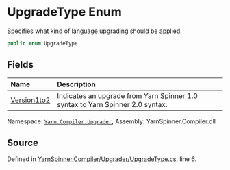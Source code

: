 # UpgradeType Enum

Specifies what kind of language upgrading should be applied.


```csharp
public enum UpgradeType
```



## Fields
|Name|Description|
|:---|:---|
|[Version1to2](/api/csharp/yarn.compiler.upgrader/upgradetype.version1to2.md)| Indicates an upgrade from Yarn Spinner 1.0 syntax to Yarn Spinner 2.0 syntax. |
<div class="class-metadata">

Namespace: [`Yarn.Compiler.Upgrader`](/api/csharp/yarn.compiler.upgrader/README.md), Assembly: YarnSpinner.Compiler.dll
</div>

## Source
Defined in [YarnSpinner.Compiler/Upgrader/UpgradeType.cs](https://github.com/YarnSpinnerTool/YarnSpinner//blob/develop/YarnSpinner.Compiler/Upgrader/UpgradeType.cs#L6), line 6.
